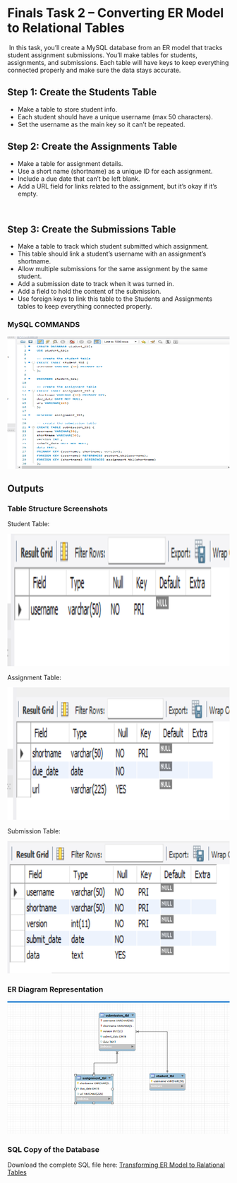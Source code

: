 # Finals Task 2 – Converting ER Model to Relational Tables
‎
‎In this task, you’ll create a MySQL database from an ER model that tracks student assignment submissions. You’ll make tables for students, assignments, and submissions. Each table will have keys to keep everything connected properly and make sure the data stays accurate.
‎

## ‎Step 1: Create the Students Table

* ‎Make a table to store student info.  
* ‎Each student should have a unique username (max 50 characters).  
* Set the username as the main key so it can’t be repeated.
‎

## ‎Step 2: Create the Assignments Table
* Make a table for assignment details.  
* ‎Use a short name (shortname) as a unique ID for each assignment.  
* ‎Include a due date that can’t be left blank.  
* ‎Add a URL field for links related to the assignment, but it’s okay if it’s empty.

‎
‎
## Step 3: Create the Submissions Table  
* ‎Make a table to track which student submitted which assignment.  
* This table should link a student’s username with an assignment’s shortname.
* Allow multiple submissions for the same assignment by the same student.  
* Add a submission date to track when it was turned in.  
* Add a field to hold the content of the submission.  
* Use foreign keys to link this table to the Students and Assignments tables to keep everything connected properly.

### MySQL COMMANDS

<img src="images/task2_code" alt="Alt Text" width="600" height="300">

## Outputs
### Table Structure Screenshots

Student Table:

<img src="images/task2_1.png" alt="Alt Text" width="600" height="300">

Assignment Table:

<img src="images/task2_2.png" alt="Alt Text" width="600" height="300">

Submission Table:

<img src="images/task2_3.png" alt="Alt Text" width="600" height="300">

### ER Diagram Representation

<img src="images/task2_ERD" alt="Alt Text" width="600" height="300">

### SQL Copy of the Database
Download the complete SQL file here: [Transforming ER Model to Ralational Tables](https://github.com/IrishBalingit/README.md/blob/main/Final%20Task%202/Transforming%20ER%20Model%20to%20Ralational%20Tables)




‎
